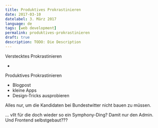 ```yaml
---
title: Produktives Prokrastinieren
date: 2017-03-10
datelabel: 3. März 2017
language: de
tags: [web development]
permalink: produktives-prokrastinieren
draft: true
description: TODO: Die Description
---
```



Verstecktes Prokrastinieren

-

Produktives Prokrastinieren

- Blogpost
- kleine Apps
- Design-Tricks ausprobieren

Alles nur, um die Kandidaten bei Bundestwitter nicht bauen zu müssen.

... vllt für die doch wieder so ein Symphony-Ding? Damit nur den Admin. Und Frontend selbstgebaut???
